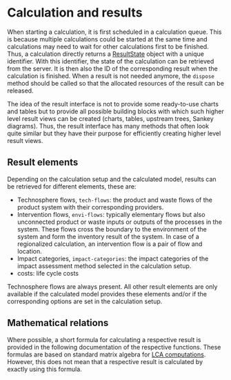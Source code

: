 # Calculation and results

When starting a calculation, it is first scheduled in a calculation queue. This
is because multiple calculations could be started at the same time and
calculations may need to wait for other calculations first to be finished. Thus,
a calculation directly returns a
[ResultState](http://greendelta.github.io/olca-schema/classes/ResultState.html)
object with a unique identifier. With this identifier, the state of the
calculation can be retrieved from the server. It is then also the ID of the
corresponding result when the calculation is finished. When a result is not
needed anymore, the `dispose` method should be called so that the allocated
resources of the result can be released.

The idea of the result interface is not to provide some ready-to-use charts and
tables but to provide all possible building blocks with which such higher level
result views can be created (charts, tables, upstream trees, Sankey diagrams).
Thus, the result interface has many methods that often look quite similar but
they have their purpose for efficiently creating higher level result views.

## Result elements

Depending on the calculation setup and the calculated model, results can be
retrieved for different elements, these are:

* Technosphere flows, `tech-flows`: the product and waste flows of the product
  system with their corresponding providers.
* Intervention flows, `envi-flows`: typically elementary flows but also
  unconnected product or waste inputs or outputs of the processes in the system.
  These flows cross the boundary to the environment of the system and form the
  inventory result of the system. In case of a regionalized calculation, an
  intervention flow is a pair of flow and location.
* Impact categories, `impact-categories`: the impact categories of the impact
  assessment method selected in the calculation setup.
* costs: life cycle costs

Technosphere flows are always present. All other result elements are only
available if the calculated model provides these elements and/or if the
corresponding options are set in the calculation setup.

## Mathematical relations

Where possible, a short formula for calculating a respective result is provided
in the following documentation of the respective functions. These formulas are based on standard matrix algebra for [LCA
computations](https://link.springer.com/book/10.1007/978-94-015-9900-9).
However, this does not mean that a respective result is calculated by exactly
using this formula.
